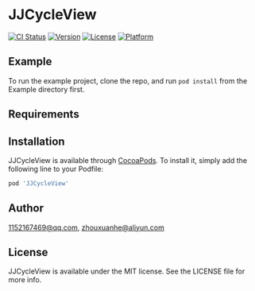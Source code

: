 # JJCycleView

[![CI Status](https://img.shields.io/travis/1152167469@qq.com/JJCycleView.svg?style=flat)](https://travis-ci.org/1152167469@qq.com/JJCycleView)
[![Version](https://img.shields.io/cocoapods/v/JJCycleView.svg?style=flat)](https://cocoapods.org/pods/JJCycleView)
[![License](https://img.shields.io/cocoapods/l/JJCycleView.svg?style=flat)](https://cocoapods.org/pods/JJCycleView)
[![Platform](https://img.shields.io/cocoapods/p/JJCycleView.svg?style=flat)](https://cocoapods.org/pods/JJCycleView)

## Example

To run the example project, clone the repo, and run `pod install` from the Example directory first.

## Requirements

## Installation

JJCycleView is available through [CocoaPods](https://cocoapods.org). To install
it, simply add the following line to your Podfile:

```ruby
pod 'JJCycleView'
```

## Author

1152167469@qq.com, zhouxuanhe@aliyun.com

## License

JJCycleView is available under the MIT license. See the LICENSE file for more info.
